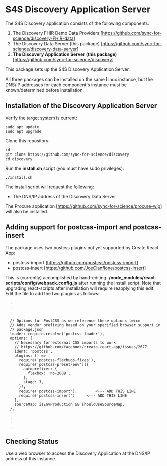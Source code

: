 # S4S Discovery Application Server

The S4S Discovery application consists of the following components:

1. The Discovery FHIR Demo Data Providers [<https://github.com/sync-for-science/discovery-FHIR-data>]
2. The Discovery Data Server (this package) [<https://github.com/sync-for-science/discovery-data-server>]
3. **The Discovery Application Server (this package)** [<https://github.com/sync-for-science/discovery>]

This package sets up the S4S Discovery Application Server.

All three packages can be installed on the same Linux instance, but the DNS/IP addresses for each component's instance must be known/determined before installation.

## Installation of the Discovery Application Server

Verify the target system is current:

    sudo apt update
    sudo apt upgrade

Clone this repository:

    cd ~
    git clone https://github.com/sync-for-science/discovery
    cd discovery

Run the **install.sh** script (you must have sudo privileges):

    ./install.sh

The install script will request the following:

- The DNS/IP address of the Discovery Data Server

The Procure application [<https://github.com/sync-for-science/procure-wip>] will also be installed.

## Adding support for postcss-import and postcss-insert

The package uses two postcss plugins not yet supported by Create React App:

- postcss-import [<https://github.com/postcss/postcss-import>]
- postcss-insert [<https://github.com/JoeCianflone/postcss-insert>]

This is (currently) accomplished by hand-editing **./node_modules/react-scripts/config/webpack.config.js** after running the install script. Note that upgrading react-scripts after installation will require reapplying this edit. Edit the file to add the two plugins as follows:

      .
      .
      .

      // Options for PostCSS as we reference these options twice
      // Adds vendor prefixing based on your specified browser support in
      // package.json
      loader: require.resolve('postcss-loader'),
      options: {
        // Necessary for external CSS imports to work
        // https://github.com/facebook/create-react-app/issues/2677
        ident: 'postcss',
        plugins: () => [
          require('postcss-flexbugs-fixes'),
          require('postcss-preset-env')({
            autoprefixer: {
              flexbox: 'no-2009',
            },
            stage: 3,
          }),
          require('postcss-import'),		<--- ADD THIS LINE
          require('postcss-insert')		<--- ADD THIS LINE
        ],
        sourceMap: isEnvProduction && shouldUseSourceMap,
      },

      .
      .
      .

## Checking Status

Use a web browser to access the Discovery Application at the DNS/IP address of this instance.
